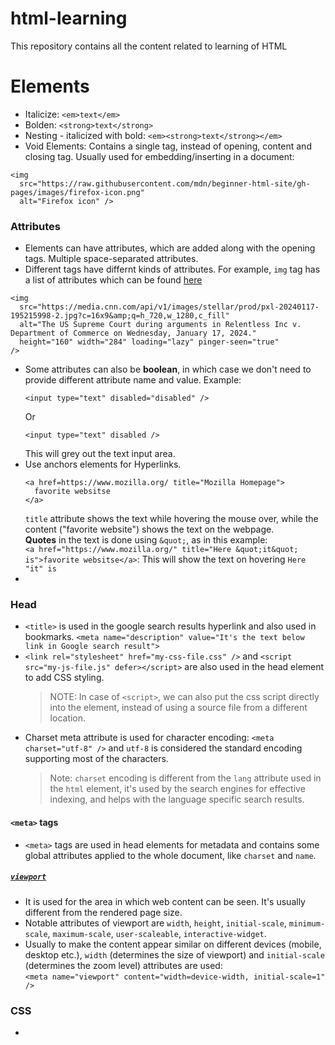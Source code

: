 # html-learning
This repository contains all the content related to learning of HTML

# Elements
- Italicize: `<em>text</em>`
- Bolden: `<strong>text</strong>`
- Nesting - italicized with bold: `<em><strong>text</strong></em>`
- Void Elements: Contains a single tag, instead of opening, content and closing tag. Usually used for embedding/inserting in a document:
```
<img
  src="https://raw.githubusercontent.com/mdn/beginner-html-site/gh-pages/images/firefox-icon.png"
  alt="Firefox icon" />
```

### Attributes
- Elements can have attributes, which are added along with the opening tags. Multiple space-separated attributes.
- Different tags have differnt kinds of attributes. For example, `img` tag has a list of attributes which can be found [here](https://www.w3schools.com/tags/tag_img.asp)
```
<img
  src="https://media.cnn.com/api/v1/images/stellar/prod/pxl-20240117-195215998-2.jpg?c=16x9&amp;q=h_720,w_1280,c_fill"
  alt="The US Supreme Court during arguments in Relentless Inc v. Department of Commerce on Wednesday, January 17, 2024."
  height="160" width="284" loading="lazy" pinger-seen="true"
/>
```
- Some attributes can also be **boolean**, in which case we don't need to provide different attribute name and value. Example:
  ```
  <input type="text" disabled="disabled" />
  ```
  Or
  ```
  <input type="text" disabled />
  ```
  This will grey out the text input area.
- Use anchors elements for Hyperlinks.
  ```
  <a href=https://www.mozilla.org/ title="Mozilla Homepage">
    favorite websitse
  </a>
  ```
  `title` attribute shows the text while hovering the mouse over, while the content ("favorite website") shows the text on the webpage.\
  **Quotes** in the text is done using `&quot;`, as in this example: \
  `<a href="https://www.mozilla.org/" title="Here &quot;it&quot; is">favorite websitse</a>`: This will show the text on hovering `Here "it" is`
- 
  
### Head
- `<title>` is used in the google search results hyperlink and also used in bookmarks. `<meta name="description" value="It's the text below link in Google search result">`
- `<link rel="stylesheet" href="my-css-file.css" />` and `<script src="my-js-file.js" defer></script>` are also used in the head element to add CSS styling.
  > NOTE: In case of `<script>`, we can also put the css script directly into the element, instead of using a source file from a different location.
- Charset meta attribute is used for character encoding: `<meta charset="utf-8" />` and `utf-8` is considered the standard encoding supporting most of the characters.
  > Note: `charset` encoding is different from the `lang` attribute used in the `html` element, it's used by the search engines for effective indexing, and helps with the language specific search results.
#### `<meta>` tags
  - `<meta>` tags are used in head elements for metadata and contains some global attributes applied to the whole document, like `charset` and `name`.
##### [`viewport`](https://developer.mozilla.org/en-US/docs/Web/HTML/Viewport_meta_tag)
  - It is used for the area in which web content can be seen. It's usually different from the rendered page size.
  - Notable attributes of viewport are `width`, `height`, `initial-scale`, `minimum-scale`, `maximum-scale`, `user-scaleable`, `interactive-widget`.
  - Usually to make the content appear similar on different devices (mobile, desktop etc.), `width` (determines the size of viewport) and `initial-scale` (determines the zoom level) attributes are used:\
      `<meta name="viewport" content="width=device-width, initial-scale=1" />`

### CSS
- 















